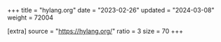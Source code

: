 +++
title = "hylang.org"
date = "2023-02-26"
updated = "2024-03-08"
weight = 72004

[extra]
source = "https://hylang.org/"
ratio = 3
size = 70
+++
